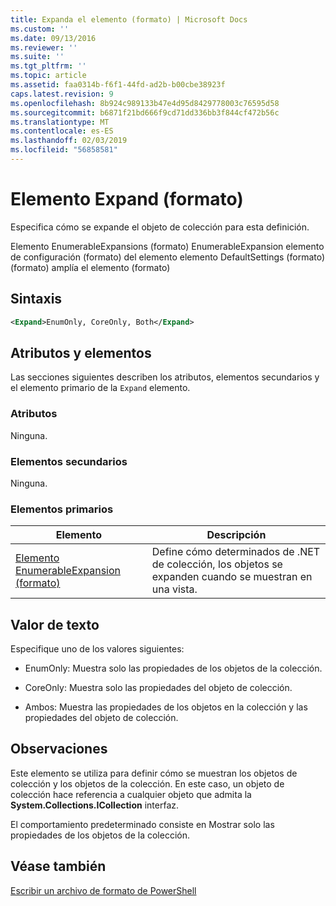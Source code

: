 ```yaml
---
title: Expanda el elemento (formato) | Microsoft Docs
ms.custom: ''
ms.date: 09/13/2016
ms.reviewer: ''
ms.suite: ''
ms.tgt_pltfrm: ''
ms.topic: article
ms.assetid: faa0314b-f6f1-44fd-ad2b-b00cbe38923f
caps.latest.revision: 9
ms.openlocfilehash: 8b924c989133b47e4d95d8429778003c76595d58
ms.sourcegitcommit: b6871f21bd666f9cd71dd336bb3f844cf472b56c
ms.translationtype: MT
ms.contentlocale: es-ES
ms.lasthandoff: 02/03/2019
ms.locfileid: "56858581"
---
```

# <a name="expand-element-format"></a>Elemento Expand (formato)

Especifica cómo se expande el objeto de colección para esta definición.

Elemento EnumerableExpansions (formato) EnumerableExpansion elemento de configuración (formato) del elemento elemento DefaultSettings (formato) (formato) amplía el elemento (formato)

## <a name="syntax"></a>Sintaxis

```xml
<Expand>EnumOnly, CoreOnly, Both</Expand>
```

## <a name="attributes-and-elements"></a>Atributos y elementos

Las secciones siguientes describen los atributos, elementos secundarios y el elemento primario de la `Expand` elemento.

### <a name="attributes"></a>Atributos

Ninguna.

### <a name="child-elements"></a>Elementos secundarios

Ninguna.

### <a name="parent-elements"></a>Elementos primarios

|Elemento|Descripción|
|-------------|-----------------|
|[Elemento EnumerableExpansion (formato)](./enumerableexpansion-element-format.md)|Define cómo determinados de .NET de colección, los objetos se expanden cuando se muestran en una vista.|

## <a name="text-value"></a>Valor de texto

Especifique uno de los valores siguientes:

- EnumOnly: Muestra solo las propiedades de los objetos de la colección.

- CoreOnly: Muestra solo las propiedades del objeto de colección.

- Ambos: Muestra las propiedades de los objetos en la colección y las propiedades del objeto de colección.

## <a name="remarks"></a>Observaciones

Este elemento se utiliza para definir cómo se muestran los objetos de colección y los objetos de la colección. En este caso, un objeto de colección hace referencia a cualquier objeto que admita la **System.Collections.ICollection** interfaz.

El comportamiento predeterminado consiste en Mostrar solo las propiedades de los objetos de la colección.

## <a name="see-also"></a>Véase también

[Escribir un archivo de formato de PowerShell](./writing-a-powershell-formatting-file.md)
